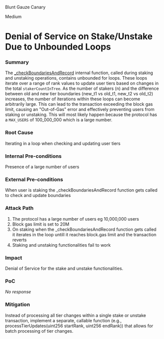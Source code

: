 Blunt Gauze Canary

Medium

# Denial of Service  on Stake/Unstake Due to Unbounded Loops

### Summary

The [_checkBoundariesAndRecord](https://github.com/sherlock-audit/2025-05-layeredge/blob/708c5b5345ed50cd0bde7b0a8a548c8936639683/edgen-staking/src/stake/LayerEdgeStaking.sol#L841-L900) internal function, called during staking and unstaking operations, contains unbounded for loops. These loops iterate over a range of rank values to update user tiers based on changes in the total `stakerCountInTree`. As the number of stakers (n) and the difference between old and new tier boundaries (new_t1 vs old_t1, new_t2 vs old_t2) increases, the number of iterations within these loops can become arbitrarily large. This can lead to the transaction exceeding the block gas limit, causing an "Out-of-Gas" error and effectively preventing users from staking or unstaking.
This will most likely happen because the protocol has a `MAX_USERS` of  100_000_000 which is a large number.

### Root Cause

Iterating in a loop when checking and updating user tiers

### Internal Pre-conditions

Presence of a large number of users

### External Pre-conditions

When user is staking the _checkBoundariesAndRecord function gets called to check and update boundaries

### Attack Path

1. The protocol has a large number of users eg 10,000,000 users
2. Block gas limit is set to 20M
3. On staking when the _checkBoundariesAndRecord function gets called it iterates in the loop untill it reaches block.gas limit and the transaction reverts
4. Staking and unstaking functionalities fail to work

### Impact

Denial of Service for the stake and unstake functionalities. 


### PoC

_No response_

### Mitigation

Instead of processing all tier changes within a single stake or unstake transaction, implement a separate, callable function (e.g., processTierUpdates(uint256 startRank, uint256 endRank)) that allows for batch processing of tier changes.